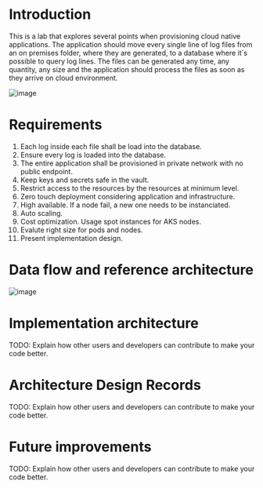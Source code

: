 # Introduction 
This is a lab that explores several points when provisioning cloud native applications. The application should move every single line of log files from an on premises folder, where they are generated, to a database where it´s possible to query log lines. The files can be generated any time, any quantity, any size and the application should process the files as soon as they arrive on cloud environment. 

![image](https://github.com/MartaMasson/LogsM2C/assets/37702790/2982c58b-31fb-41ff-81d3-3e709138f973)



# Requirements
1.	Each log inside each file shall be load into the database.
2.	Ensure every log is loaded into the database.
3.	The entire application shall be provisioned in private network with no public endpoint.
4.	Keep keys and secrets safe in the vault.
5.	Restrict access to the resources by the resources at minimum level.
6.	Zero touch deployment considering application and infrastructure.
7.	High available. If a node fail, a new one needs to be instanciated.
8.	Auto scaling.
9.	Cost optimization. Usage spot instances for AKS nodes.
10.	Evalute right size for pods and nodes.
11.	Present implementation design.

# Data flow and reference architecture
![image](https://github.com/MartaMasson/LogsM2C/assets/37702790/e4a8a71c-55d5-40e2-a094-61252f63e22e)

# Implementation architecture
TODO: Explain how other users and developers can contribute to make your code better. 

# Architecture Design Records
TODO: Explain how other users and developers can contribute to make your code better. 

# Future improvements
TODO: Explain how other users and developers can contribute to make your code better. 


